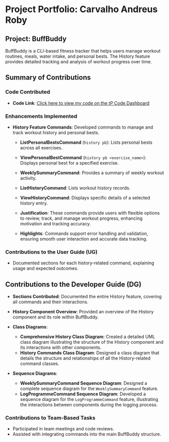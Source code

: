 # Project Portfolio: Carvalho Andreus Roby

## Project: BuffBuddy
BuffBuddy is a CLI-based fitness tracker that helps users manage workout routines, meals, water intake, and personal bests. The History feature provides detailed tracking and analysis of workout progress over time.

## Summary of Contributions

### Code Contributed
- **Code Link**: [Click here to view my code on the tP Code Dashboard](https://nus-cs2113-ay2425s1.github.io/tp-dashboard/?search=carvalho&sort=groupTitle&sortWithin=title&timeframe=commit&mergegroup=&groupSelect=groupByRepos&breakdown=true&checkedFileTypes=docs~functional-code~test-code~other&since=2024-09-20&tabOpen=true&tabType=authorship&tabAuthor=andreusxcarvalho&tabRepo=AY2425S1-CS2113-W10-3%2Ftp%5Bmaster%5D&authorshipIsMergeGroup=false&authorshipFileTypes=docs~functional-code~test-code&authorshipIsBinaryFileTypeChecked=false&authorshipIsIgnoredFilesChecked=false)

### Enhancements Implemented

- **History Feature Commands**: Developed commands to manage and track workout history and personal bests.

    - **ListPersonalBestsCommand** (`history pb`): Lists personal bests across all exercises.
    - **ViewPersonalBestCommand** (`history pb <exercise_name>`): Displays personal best for a specified exercise.
    - **WeeklySummaryCommand**: Provides a summary of weekly workout activity.
    - **ListHistoryCommand**: Lists workout history records.
    - **ViewHistoryCommand**: Displays specific details of a selected history entry.

    - **Justification**: These commands provide users with flexible options to review, track, and manage workout progress, enhancing motivation and tracking accuracy.
    - **Highlights**: Commands support error handling and validation, ensuring smooth user interaction and accurate data tracking.

### Contributions to the User Guide (UG)
- Documented sections for each history-related command, explaining usage and expected outcomes.

## Contributions to the Developer Guide (DG)

- **Sections Contributed**: Documented the entire History feature, covering all commands and their interactions.
- **History Component Overview**: Provided an overview of the History component and its role within BuffBuddy.

- **Class Diagrams**:
  - **Comprehensive History Class Diagram**: Created a detailed UML class diagram illustrating the structure of the History component and its interactions with other components.
  - **History Commands Class Diagram**: Designed a class diagram that details the structure and relationships of all the History-related command classes.

- **Sequence Diagrams**:
  - **WeeklySummaryCommand Sequence Diagram**: Designed a complete sequence diagram for the `WeeklySummaryCommand` feature.
  - **LogProgrammeCommand Sequence Diagram**: Developed a sequence diagram for the `LogProgrammeCommand` feature, illustrating the interactions between components during the logging process.

### Contributions to Team-Based Tasks
- Participated in team meetings and code reviews.
- Assisted with integrating commands into the main BuffBuddy structure.

